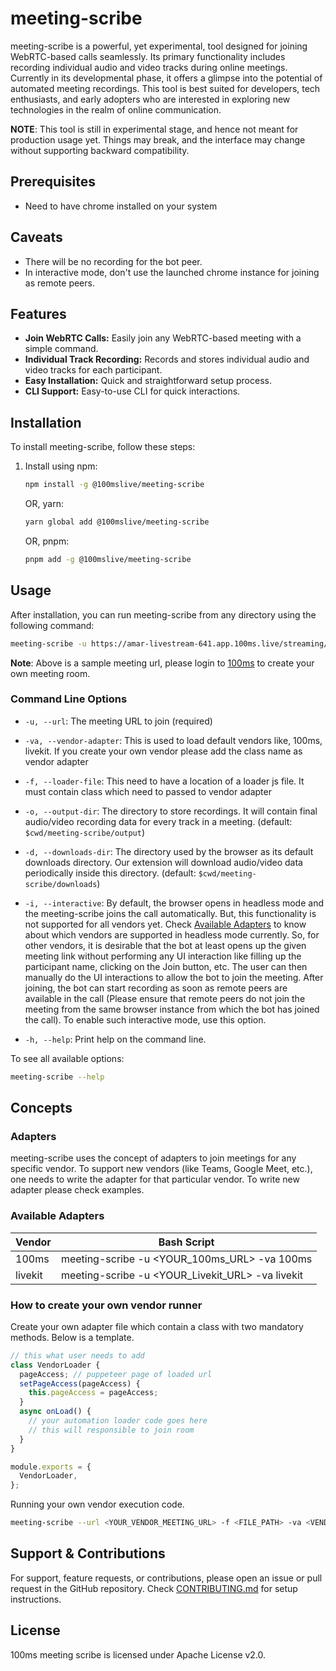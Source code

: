 # meeting-scribe

meeting-scribe is a powerful, yet experimental, tool designed for joining WebRTC-based calls seamlessly. Its primary functionality includes recording individual audio and video tracks during online meetings. Currently in its developmental phase, it offers a glimpse into the potential of automated meeting recordings. This tool is best suited for developers, tech enthusiasts, and early adopters who are interested in exploring new technologies in the realm of online communication.

**NOTE**: This tool is still in experimental stage, and hence not meant for production usage yet. Things may break, and the interface may change without supporting backward compatibility.

## Prerequisites

- Need to have chrome installed on your system

## Caveats

- There will be no recording for the bot peer.
- In interactive mode, don't use the launched chrome instance for joining as remote peers.

## Features

- **Join WebRTC Calls:** Easily join any WebRTC-based meeting with a simple command.
- **Individual Track Recording:** Records and stores individual audio and video tracks for each participant.
- **Easy Installation:** Quick and straightforward setup process.
- **CLI Support:** Easy-to-use CLI for quick interactions.

## Installation

To install meeting-scribe, follow these steps:

1. Install using npm:
   ```bash
   npm install -g @100mslive/meeting-scribe
   ```
   OR, yarn:
   ```bash
   yarn global add @100mslive/meeting-scribe
   ```
   OR, pnpm:
   ```bash
   pnpm add -g @100mslive/meeting-scribe
   ```



## Usage

After installation, you can run meeting-scribe from any directory using the following command:

```bash
meeting-scribe -u https://amar-livestream-641.app.100ms.live/streaming/meeting/dcm-zlrx-pee -va 100ms
```

**Note**: Above is a sample meeting url, please login to [100ms](https://dashboard.100ms.live/) to create your own meeting room.


### Command Line Options

- `-u, --url`: The meeting URL to join (required)

- `-va, --vendor-adapter`: This is used to load default vendors like, 100ms, livekit. If you create your own vendor please add the class name as vendor adapter

- `-f, --loader-file`: This need to have a location of a loader js file. It must contain class which need to passed to vendor adapter

- `-o, --output-dir`: The directory to store recordings. It will contain final audio/video recording data for every track in a meeting. (default: `$cwd/meeting-scribe/output`)

- `-d, --downloads-dir`: The directory used by the browser as its default downloads directory. Our extension will download audio/video data periodically inside this directory. (default: `$cwd/meeting-scribe/downloads`)

- `-i, --interactive`: By default, the browser opens in headless mode and the meeting-scribe joins the call automatically. But, this functionality is not supported for all vendors yet. Check [Available Adapters](#available-adapters) to know about which vendors are supported in headless mode currently. So, for other vendors, it is desirable that the bot at least opens up the given meeting link without performing any UI interaction like filling up the participant name, clicking on the Join button, etc. The user can then manually do the UI interactions to allow the bot to join the meeting. After joining, the bot can start recording as soon as remote peers are available in the call (Please ensure that remote peers do not join the meeting from the same browser instance from which the bot has joined the call). To enable such interactive mode, use this option.

- `-h, --help`: Print help on the command line.

To see all available options:

```bash
meeting-scribe --help
```

## Concepts

### Adapters

meeting-scribe uses the concept of adapters to join meetings for any specific vendor. To support new vendors (like Teams, Google Meet, etc.), one needs to write the adapter for that particular vendor. To write new adapter please check examples.

### Available Adapters

Vendor | Bash Script
--- | --- 
100ms   | meeting-scribe -u <YOUR_100ms_URL> -va 100ms
livekit | meeting-scribe -u <YOUR_Livekit_URL> -va livekit

### How to create your own vendor runner

Create your own adapter file which contain a class with two mandatory methods. Below is a template.

```js
// this what user needs to add
class VendorLoader {
  pageAccess; // puppeteer page of loaded url
  setPageAccess(pageAccess) {
    this.pageAccess = pageAccess;
  }
  async onLoad() {
    // your automation loader code goes here
    // this will responsible to join room
  }
}

module.exports = {
  VendorLoader,
};
```

Running your own vendor execution code.

```bash
meeting-scribe --url <YOUR_VENDOR_MEETING_URL> -f <FILE_PATH> -va <VENDOR_CODE_CLASSNAME || VendorLoader>
```

## Support & Contributions

For support, feature requests, or contributions, please open an issue or pull request in the GitHub repository. Check [CONTRIBUTING.md](CONTRIBUTING.md) for setup instructions.

## License

100ms meeting scribe is licensed under Apache License v2.0.
